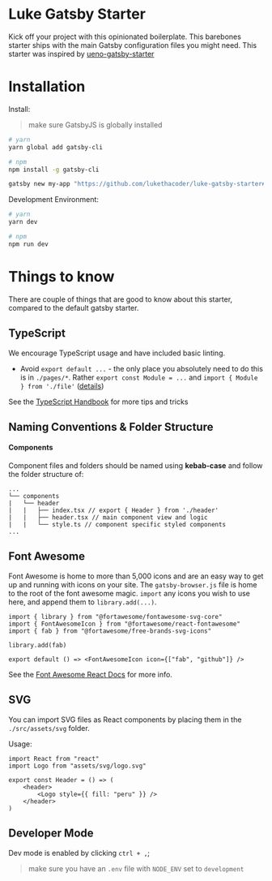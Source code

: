 # Luke Gatsby Starter

Kick off your project with this opinionated boilerplate. This barebones starter ships with the main Gatsby configuration files you might need. This starter was inspired by [ueno-gatsby-starter](https://github.com/ueno-llc/ueno-gatsby-starter)

# Installation

Install:

> make sure GatsbyJS is globally installed

```bash
# yarn
yarn global add gatsby-cli

# npm
npm install -g gatsby-cli
```

```bash
gatsby new my-app "https://github.com/lukethacoder/luke-gatsby-starter#master --recursive"
```

Development Environment:

```bash
# yarn
yarn dev

# npm
npm run dev
```

# Things to know

There are couple of things that are good to know about this starter, compared to the default gatsby starter.

## TypeScript

We encourage TypeScript usage and have included basic linting.

-   Avoid `export default ...` - the only place you absolutely need to do this is in `./pages/*`. Rather `export const Module = ...` and `import { Module } from './file'` ([details](https://basarat.gitbooks.io/typescript/docs/tips/defaultIsBad.html))

See the [TypeScript Handbook](https://basarat.gitbooks.io/typescript) for more tips and tricks

## Naming Conventions & Folder Structure

#### Components

Component files and folders should be named using **kebab-case** and follow the folder structure of:

```
...
└── components
|   └── header
|   |   ├── index.tsx // export { Header } from './header'
|   |   ├── header.tsx // main component view and logic
|   |   └── style.ts // component specific styled components
...
```

## Font Awesome

Font Awesome is home to more than 5,000 icons and are an easy way to get up and running with icons on your site. The `gatsby-browser.js` file is home to the root of the font awesome magic. `import` any icons you wish to use here, and append them to `library.add(...)`.

```tsx
import { library } from "@fortawesome/fontawesome-svg-core"
import { FontAwesomeIcon } from "@fortawesome/react-fontawesome"
import { fab } from "@fortawesome/free-brands-svg-icons"

library.add(fab)

export default () => <FontAwesomeIcon icon={["fab", "github"]} />
```

See the [Font Awesome React Docs](https://github.com/FortAwesome/react-fontawesome) for more info.

## SVG

You can import SVG files as React components by placing them in the `./src/assets/svg` folder.

Usage:

```tsx
import React from "react"
import Logo from "assets/svg/logo.svg"

export const Header = () => (
	<header>
		<Logo style={{ fill: "peru" }} />
	</header>
)
```

## Developer Mode

Dev mode is enabled by clicking `ctrl + ,`;

> make sure you have an `.env` file with `NODE_ENV` set to `development`

